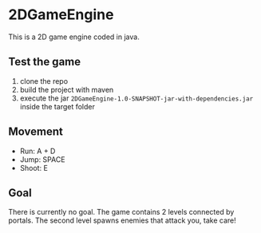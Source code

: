 # 2DGameEngine

This is a 2D game engine coded in java.

## Test the game

1. clone the repo
2. build the project with maven
3. execute the jar `2DGameEngine-1.0-SNAPSHOT-jar-with-dependencies.jar` inside the target folder

## Movement

* Run: A + D
* Jump: SPACE
* Shoot: E

## Goal
There is currently no goal. The game contains 2 levels connected by portals. The second level spawns enemies that attack you, take care!
